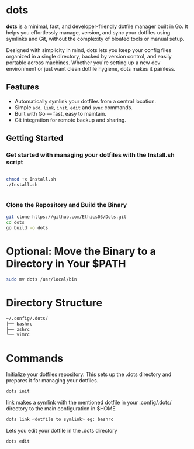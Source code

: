 # dots

**dots** is a minimal, fast, and developer-friendly dotfile manager built in Go. It helps you effortlessly manage, version, and sync your dotfiles using symlinks and Git, without the complexity of bloated tools or manual setup.

Designed with simplicity in mind, dots lets you keep your config files organized in a single directory, backed by version control, and easily portable across machines. Whether you're setting up a new dev environment or just want clean dotfile hygiene, dots makes it painless.

## Features

- Automatically symlink your dotfiles from a central location.
- Simple `add`, `link`, `init`, `edit` and `sync` commands.
- Built with Go — fast, easy to maintain.
- Git integration for remote backup and sharing.

## Getting Started

### Get started with managing your dotfiles with the Install.sh script
```bash

chmod +x Install.sh
./Install.sh
```
```
```

### Clone the Repository and Build the Binary

```bash
git clone https://github.com/Ethics03/Dots.git
cd dots
go build -o dots
```

# Optional: Move the Binary to a Directory in Your $PATH

```bash
sudo mv dots /usr/local/bin
```

# Directory Structure

```bash
~/.config/.dots/
├── bashrc
├── zshrc
└── vimrc
```

# Commands 


Initialize your dotfiles repository. This sets up the .dots directory and prepares it for managing your dotfiles.
```bash
dots init
```

link makes a symlink with the mentioned dotfile in your .config/.dots/ directory to the main configuration in $HOME
```bash
dots link <dotfile to symlink> eg: bashrc 
```


Lets you edit your dotfile in the .dots directory
```bash
dots edit
```














